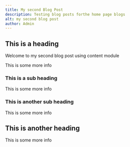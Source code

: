 ```yaml
---
title: My second Blog Post
description: Testing blog posts forthe home page blogs
alt: my second blog post
author: Admin
---
```


## This is a heading
Welcome to my second blog post using content module

This is some more info

### This is a sub heading

This is some more info

### This is another sub heading

This is some more info

## This is another heading

This is some more info


